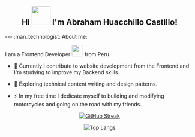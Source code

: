 <div align="center"><h2>Hi  <img src="https://64.media.tumblr.com/0b019c3f0cb6c97670acbc0f806025fb/tumblr_nzj281bDu21rib72yo1_500.gifv" width="50"> I'm Abraham Huacchillo Castillo!  </h2>
</div>
---
:man_technologist: About me: 

I am a Frontend Developer <img src="https://media.giphy.com/media/WUlplcMpOCEmTGBtBW/giphy.gif" width="30">  from Peru.

- :telescope: Currently I contribute to website development from the Frontend and I'm studying to improve my Backend skills.

- :seedling: Exploring technical content writing and design patterns.

- :zap: In my free time I dedicate myself to building and modifying motorcycles and going on the road with my friends.

<div align="center">
  
[![GitHub Streak](http://github-readme-streak-stats.herokuapp.com?user=Jarbram&theme=dark&hide_border=true)](https://git.io/streak-stats)

[![Top Langs](https://github-readme-stats.vercel.app/api/top-langs/?username=Jarbram&layout=compact&theme=vision-friendly-dark)](https://github.com/anuraghazra/github-readme-stats)
  
</div>

